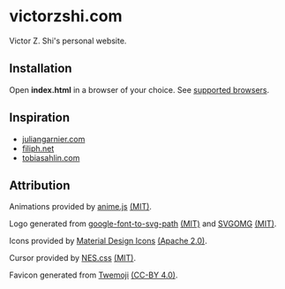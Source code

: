 # victorzshi.com

Victor Z. Shi's personal website.

## Installation

Open **index.html** in a browser of your choice. See [supported browsers](https://github.com/juliangarnier/anime#browser-support).

## Inspiration

- [juliangarnier.com](https://juliangarnier.com/)
- [filiph.net](https://filiph.net/)
- [tobiasahlin.com](https://tobiasahlin.com/)

## Attribution

Animations provided by [anime.js](https://animejs.com/) [(MIT)](https://opensource.org/licenses/MIT).

Logo generated from [google-font-to-svg-path](https://danmarshall.github.io/google-font-to-svg-path/) [(MIT)](https://opensource.org/licenses/MIT) and [SVGOMG](https://jakearchibald.github.io/svgomg/) [(MIT)](https://opensource.org/licenses/MIT).

Icons provided by [Material Design Icons](https://materialdesignicons.com/) [(Apache 2.0)](https://www.apache.org/licenses/LICENSE-2.0).

Cursor provided by [NES.css](https://nostalgic-css.github.io/NES.css/) [(MIT)](https://opensource.org/licenses/MIT).

Favicon generated from [Twemoji](https://twemoji.twitter.com/) [(CC-BY 4.0)](https://creativecommons.org/licenses/by/4.0/).
